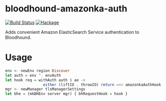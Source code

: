 # bloodhound-amazonka-auth
[![Build Status](https://travis-ci.org/MichaelXavier/bloodhound-amazonka-auth.svg?branch=master)](https://travis-ci.org/MichaelXavier/bloodhound-amazonka-auth)
[![Hackage](https://img.shields.io/hackage/v/bloodhound-amazonka-auth.svg)]()

Adds convenient Amazon ElasticSearch Service authentication to
Bloodhound.


# Usage

```haskell
env <- newEnv region Discover
let auth = env ^. envAuth
let hook req = withAuth auth $ ae ->
                 either (liftIO . throwIO) return =<< amazonkaAuthHook ae region req
mgr <- newManager tlsManagerSettings
let bhe = (mkBHEnv server mgr) { bhRequestHook = hook }
```
